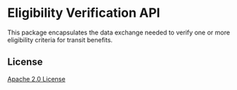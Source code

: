 # Eligibility Verification API

This package encapsulates the data exchange needed to verify one or more eligibility criteria for transit benefits.

## License

[Apache 2.0 License](./LICENSE)
